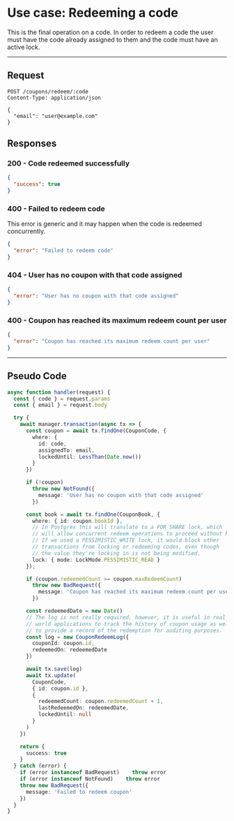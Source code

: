 # Use case: Redeeming a code

This is the final operation on a code. In order to redeem a code the user must
have the code already assigned to them and the code must have an active lock.

---

## Request

```http
POST /coupons/redeem/:code
Content-Type: application/json

{
  "email": "user@example.com"
}
```

## Responses

### **200 - Code redeemed successfully**

```json
{
  "success": true
}
```

### **400 - Failed to redeem code**

This error is generic and it may happen when the code is redeemed concurrently.

```json
{
  "error": "Failed to redeem code"
}
```

### **404 - User has no coupon with that code assigned**

```json
{
  "error": "User has no coupon with that code assigned"
}
```

### **400 - Coupon has reached its maximum redeem count per user**

```json
{
  "error": "Coupon has reached its maximum redeem count per user"
}
```

---

## Pseudo Code

```typescript
async function handler(request) {
  const { code } = request.params
  const { email } = request.body

  try {
    await manager.transaction(async tx => {
      const coupon = await tx.findOne(CouponCode, {
        where: {
          id: code,
          assignedTo: email,
          lockedUntil: LessThan(Date.now())
        }
      })

      if (!coupon)
        throw new NotFound({
          message: 'User has no coupon with that code assigned'
        })

      const book = await tx.findOne(CouponBook, {
        where: { id: coupon.bookId },
        // In Postgres this will translate to a FOR SHARE lock, which
        // will allow concurrent redeem operations to proceed without blocking.
        // If we used a PESSIMISTIC_WRITE lock, it would block other
        // transactions from locking or redeeming codes, even though
        // the value they're locking in is not being modified.
        lock: { mode: LockMode.PESSIMISTIC_READ }
      });

      if (coupon.redeemedCount >= coupon.maxRedeemCount)
        throw new BadRequest({
          message: 'Coupon has reached its maximum redeem count per user'
        })

      const redeemedDate = new Date()
      // The log is not really required, however, it is useful in real
      // world applications to track the history of coupon usage as well as
      // to provide a record of the redemption for auditing purposes.
      const log = new CouponRedeemLog({
        couponId: coupon.id,
        redeemedOn: redeemedDate
      })

      await tx.save(log)
      await tx.update(
        CouponCode,
        { id: coupon.id },
        {
          redeemedCount: coupon.redeemedCount + 1,
          lastRedeemedOn: redeemedDate,
          lockedUntil: null
        }
      )
    })

    return {
      success: true
    }
  } catch (error) {
    if (error instanceof BadRequest)    throw error
    if (error instanceof NotFound)    throw error
    throw new BadRequest({
      message: 'Failed to redeem coupon'
    })
  }
}
```
